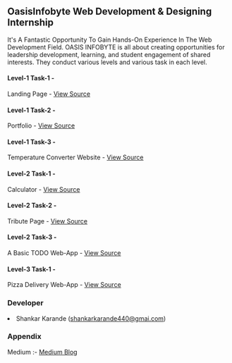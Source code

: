 ## OasisInfobyte Web Development & Designing Internship
It's A Fantastic Opportunity To Gain Hands-On Experience In The Web Development Field. OASIS INFOBYTE is all about creating opportunities for leadership development, learning, and student engagement of shared interests. They conduct various levels and various task in each level.

#### Level-1 Task-1 - 
Landing Page - <a href="https://github.com/shankarkarande/OIBSIP/tree/main/Level-1/Task-1%20Landing%20Page" rel="nofollow">View Source</a>
#### Level-1 Task-2 - 
Portfolio - <a href="https://github.com/shankarkarande/OIBSIP/tree/main/Level-1/Task-2%20Personal%20Portfolio%20Website" rel="nofollow">View Source</a>
#### Level-1 Task-3 - 
Temperature Converter Website - <a href="https://github.com/shankarkarande/OIBSIP/tree/main/Level-1/Task-3%20Temperature%20Converter" rel="nofollow">View Source</a>
#### Level-2 Task-1 - 
Calculator - <a href="https://github.com/shankarkarande/OIBSIP/tree/main/Level-2/Task-1%20Calculator" rel="nofollow">View Source</a>
#### Level-2 Task-2 - 
Tribute Page - <a href="https://github.com/shankarkarande/OIBSIP/tree/main/Level-2/Task-2%20Tribute%20Page" rel="nofollow">View Source</a>
#### Level-2 Task-3 - 
A Basic TODO Web-App - <a href="https://github.com/shankarkarande/OIBSIP/tree/main/Level-2/Task-3%20To-Do%20App" rel="nofollow">View Source</a>
#### Level-3 Task-1 - 
Pizza Delivery Web-App - <a href="https://github.com/shankarkarande/OIBSIP/tree/main/Level-3/Pizza%20Delivery%20Application" rel="nofollow">View Source</a>

### Developer
<li>Shankar Karande (<a href="mailto:shankarkarande440@gmail.com">shankarkarande440@gmai.com</a>)</li>

### Appendix
<p dir="auto">Medium :-
<a href="https://medium.com/@shankarkarande440/oasisinfobyte-internship-experience-c082abb8fde8" rel="nofollow">Medium Blog</a></p>



